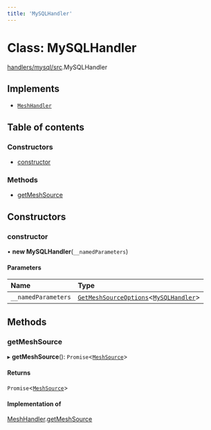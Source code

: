 ```yaml
---
title: 'MySQLHandler'
---
```


# Class: MySQLHandler

[handlers/mysql/src](../modules/handlers_mysql_src).MySQLHandler

## Implements

- [`MeshHandler`](/docs/api/interfaces/types_src.MeshHandler)

## Table of contents

### Constructors

- [constructor](handlers_mysql_src.MySQLHandler#constructor)

### Methods

- [getMeshSource](handlers_mysql_src.MySQLHandler#getmeshsource)

## Constructors

### constructor

• **new MySQLHandler**(`__namedParameters`)

#### Parameters

| Name | Type |
| :------ | :------ |
| `__namedParameters` | [`GetMeshSourceOptions`](../modules/types_src#getmeshsourceoptions)\<[`MySQLHandler`](/docs/api/interfaces/types_src.YamlConfig.MySQLHandler)> |

## Methods

### getMeshSource

▸ **getMeshSource**(): `Promise`\<[`MeshSource`](../modules/types_src#meshsource)>

#### Returns

`Promise`\<[`MeshSource`](../modules/types_src#meshsource)>

#### Implementation of

[MeshHandler](/docs/api/interfaces/types_src.MeshHandler).[getMeshSource](/docs/api/interfaces/types_src.MeshHandler#getmeshsource)
